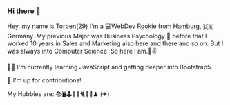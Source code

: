 ### Hi there 👋

Hey, my name is Torben(29) I'm a 💻WebDev Rookie from Hamburg, 🇩🇪 Germany. My previous Major was Business Psychology 🧠 before that I worked 10 years in Sales and Marketing also here and there and so on. But I was always into Computer Science. So here I am.🖖✌

👨‍💻 I'm currently learning JavaScript and getting deeper into Bootstrap5.

🐙 I'm up for contributions!


My Hobbies are:
📚🖥🕹🌌🍜🐈🏋️‍♂️♟ (✈)

